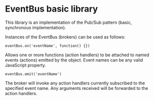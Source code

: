 # EventBus basic library

This library is an implementation of the Pub/Sub pattern (basic, synchronous implementation). 

Instances of the EventBus (brokers) can be used as follows:

`eventBus.on('eventName', function() {})`

Allows one or more functions (action handlers) to be attached to named events (actions) emitted by the object. Event names can be any valid JavaScript property.

`eventBus.emit('eventName')`

The broker will invoke any action handlers currently subscribed to the specified event name. Any arguments received will be forwarded to the action handlers.
 